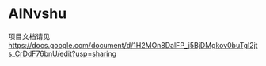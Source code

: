 # AINvshu

项目文档请见 https://docs.google.com/document/d/1H2MOn8DalFP_j5BjDMgkov0buTgl2jts_CrDdF76bnU/edit?usp=sharing

